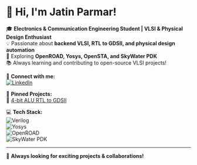 # 👋 Hi, I'm Jatin Parmar!

🎓 **Electronics & Communication Engineering Student | VLSI & Physical Design Enthusiast**  
💡 Passionate about **backend VLSI, RTL to GDSII, and physical design automation**  
🚀 Exploring **OpenROAD, Yosys, OpenSTA, and SkyWater PDK**  
📚 Always learning and contributing to open-source VLSI projects!  

🔗 **Connect with me:**  
[![LinkedIn](https://img.shields.io/badge/LinkedIn-Profile-blue?style=flat&logo=linkedin)](www.linkedin.com/in/jatin-parmar-9b1b962ba)  


📌 **Pinned Projects:**  
🔹 [4-bit ALU RTL to GDSII](https://github.com/mattedhairr/4-bit-ALU-RTL-to-GDSII)  


💻 **Tech Stack:**  
![Verilog](https://img.shields.io/badge/-Verilog-blue?style=flat-square&logo=verilog)  
![Yosys](https://img.shields.io/badge/-Yosys-green?style=flat-square&logo=yosys)  
![OpenROAD](https://img.shields.io/badge/-OpenROAD-orange?style=flat-square)  
![SkyWater PDK](https://img.shields.io/badge/-SkyWater%20PDK-purple?style=flat-square)  

---
🚀 **Always looking for exciting projects & collaborations!**  


<!--
**mattedhairr/mattedhairr** is a ✨ _special_ ✨ repository because its `README.md` (this file) appears on your GitHub profile.

Here are some ideas to get you started:

- 🔭 I’m currently working on ...
- 🌱 I’m currently learning ...
- 👯 I’m looking to collaborate on ...
- 🤔 I’m looking for help with ...
- 💬 Ask me about ...
- 📫 How to reach me: ...
- 😄 Pronouns: ...
- ⚡ Fun fact: ...
-->
